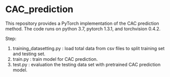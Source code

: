 # CAC_prediction
This repository provides a PyTorch implementation of the CAC prediction method.
The code runs on python 3.7, pytorch 1.3.1, and torchvision 0.4.2.

Step:
1. training_datasetting.py : load total data from csv files to split training set and testing set.
2. train.py : train model for CAC prediction.
3. test.py : evaluation the testing data set with pretrained CAC prediction model.
